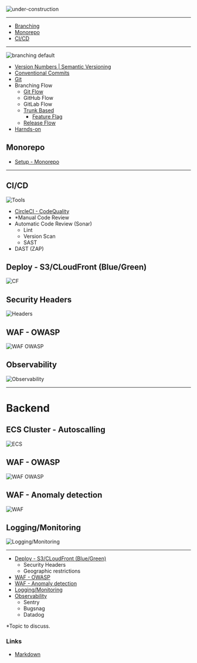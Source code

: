 ![under-construction](img/under-construction.jpg)

---

- [Branching](#branching)
- [Monorepo](#monorepo)
- [CI/CD](#cicd)

---

<a name="branching">![branching default](img/branching-default.jpg)</a>

 - [Version Numbers | Semantic Versioning](branching/semantic-numbers.md "version number")
 - [Conventional Commits](branching/conventional-commits.md)
 - [Git](branching/git.md)
 - Branching Flow
    - [Git Flow](branching/gitflow.md)
    - <r>GitHub Flow
    - <r>GitLab Flow
    - [Trunk Based](branching/trunkbased.md)
        - [Feature Flag](flagsmith/readme.md)
    - [Release Flow](branching/releaseflow.md)
 - [Harnds-on](branching/hands-on.md)

## <a name="monorepo"></a>Monorepo
 - [Setup - Monorepo](README_MONOREPO.md)


---
## <a name="cicd"></a>CI/CD
![Tools](img/devops.png "Tools")
  - [CircleCI - CodeQuality](.circleci/config.yml)
  - \*Manual Code Review
  - Automatic Code Review (Sonar)
      - Lint
      - Version Scan
      - SAST
  - DAST (ZAP)

## Deploy - S3/CLoudFront (Blue/Green)
![CF](img/s3_Cloudfront.png)

## Security Headers
![Headers](img/http-security-headers.png)

## WAF - OWASP 
![WAF OWASP](img/WAF_Owasp.png)

## Observability
![Observability](img/observability.jpg "Observability")

---
# Backend

## ECS Cluster - Autoscalling
![ECS](img/ECS_Cluster.png)

## WAF - OWASP 
![WAF OWASP](img/WAF_Owasp.png)

## WAF - Anomaly detection
![WAF](img/WAF_anomaly_detection.png "WAF")

## Logging/Monitoring 
![Logging/Monitoring](img/monitoring.png)



---
- [Deploy - S3/CLoudFront (Blue/Green)](https://github.com/cdeucher/terraform-aws-monorepo/tree/master/terraform-aws-s3-cloudfront)
    - Security Headers
    - Geographic restrictions
- [WAF - OWASP](#)
- [WAF - Anomaly detection](README_WAF.md)
- [Logging/Monitoring ](#)
- [Observability](#)
    - Sentry
    - Bugsnag
    - Datadog

\*Topic to discuss.


### Links
- [Markdown](https://github.github.com/gfm/#container-blocks)
